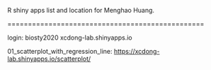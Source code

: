 R shiny apps list and location for Menghao Huang.

================================================

login: biosty2020 xcdong-lab.shinyapps.io

01_scatterplot_with_regression_line: https://xcdong-lab.shinyapps.io/scatterplot/
